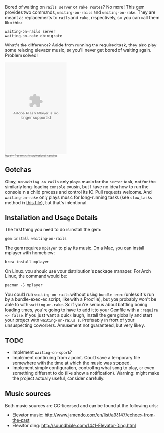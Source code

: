 Bored of waiting on `rails server` or `rake routes`? No more! This gem provides two commands, `waiting-on-rails` and `waiting-on-rake`. They are meant as replacements to `rails` and `rake`, respectively, so you can call them like this:

    waiting-on-rails server
    waiting-on-rake db:migrate

What's the difference? Aside from running the required task, they also play some relaxing elevator music, so you'll never get bored of waiting again. Problem solved!

<div>
  <object classid="clsid:d27cdb6e-ae6d-11cf-96b8-444553540000" codebase="http://fpdownload.macromedia.com/pub/shockwave/cabs/flash/swflash.cab#version=7,0,0,0" height="300" width="200" align="middle">
    <param name="allowScriptAccess" value="always">
    <param name="wmode" value="transparent">
    <param name="movie" value="http://widgets.jamendo.com/en/track/?track_id=839030&amp;playertype=2008&amp;refuid=1011928">
    <param name="quality" value="high">
    <param name="bgcolor" value="#FFFFFF">
    <embed src="http://widgets.jamendo.com/en/track/?track_id=839030&amp;playertype=2008&amp;refuid=1011928" quality="high" wmode="transparent" bgcolor="#FFFFFF" allowscriptaccess="always" type="application/x-shockwave-flash" pluginspage="http://www.macromedia.com/go/getflashplayer" height="300" width="200" align="middle">&nbsp;&nbsp;
  </object>
  <a href="http://pro.jamendo.com/" style="display:block;font-size:8px !important;">Royalty-free music for professional licensing</a>
</div>

## Gotchas

Okay, so `waiting-on-rails` only plays music for the `server` task, not for the similarly long-loading `console` cousin, but I have no idea how to run the console in a child process and control its IO. Pull requests welcome. And `waiting-on-rake` only plays music for long-running tasks (see `slow_tasks` method in [this file](https://github.com/AndrewRadev/waiting-on-rails/blob/master/lib/waiting_on_rails/rake.rb)), but that's intentional.

## Installation and Usage Details

The first thing you need to do is install the gem:

    gem install waiting-on-rails

The gem requires `mplayer` to play its music. On a Mac, you can install mplayer with homebrew:

    brew install mplayer

On Linux, you should use your distribution's package manager. For Arch Linux, the command would be:

    pacman -S mplayer

You could run `waiting-on-rails` without using `bundle exec` (unless it's run by a bundle-exec-ed script, like with a Procfile), but you probably won't be able to with `waiting-on-rake`. So if you're serious about battling boring loading times, you're going to have to add it to your Gemfile with a `:require => false`. If you just want a quick laugh, install the gem globally and start your project with `waiting-on-rails s`. Preferably in front of your unsuspecting coworkers. Amusement not guaranteed, but very likely.

## TODO

  - Implement `waiting-on-spork`?
  - Implement continuing from a point. Could save a temporary file somewhere with the time at which the music was stopped.
  - Implement simple configuration, controlling what song to play, or even something different to do (like show a notification). Warning: might make the project actually useful, consider carefully.

## Music sources

Both music sources are CC-licensed and can be found at the following urls:

  - Elevator music: http://www.jamendo.com/en/list/a98147/echoes-from-the-past
  - Elevator ding: http://soundbible.com/1441-Elevator-Ding.html
